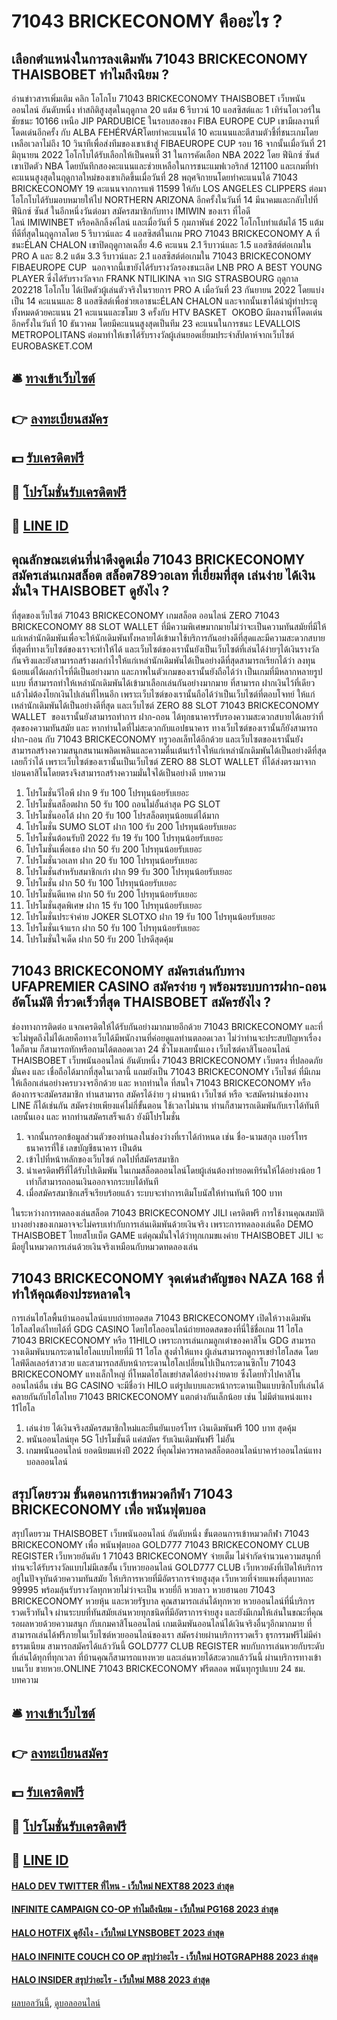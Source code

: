 # 71043 BRICKECONOMY คืออะไร ?
## เลือกตำแหน่งในการลงเดิมพัน 71043 BRICKECONOMY THAISBOBET ทำไมถึงนิยม ?
อ่านข่าวสารเพิ่มเติม คลิก
โอโกโบ 71043 BRICKECONOMY THAISBOBET เว็บพนันออนไลน์ อันดับหนึ่ง ทำสถิติสูงสุดในฤดูกาล 20 แต้ม 6 รีบาวน์ 10 แอสซิสต์และ 1 เทิร์นโอเวอร์ในชัยชนะ 10166 เหนือ JIP PARDUBICE ในรอบสองของ FIBA ​​EUROPE CUP เขามีผลงานที่โดดเด่นอีกครั้ง กับ ALBA FEHÉRVÁRโดยทำคะแนนได้ 10 คะแนนและตีสามตัวชี้ที่ชนะเกมโดยเหลือเวลาไม่ถึง 10 วินาทีเพื่อส่งทีมของเขาเข้าสู่ FIBA ​​EUROPE CUP รอบ 16
จากนั้นเมื่อวันที่ 21 มิถุนายน 2022 โอโกโบได้รับเลือกให้เป็นคนที่ 31 ในการคัดเลือก NBA 2022 โดย ฟีนิกซ์ ซันส์ เขาเปิดตัว NBA โดยบันทึกสองคะแนนและช่วยเหลือในการชนะแมฟเวอริกส์ 121100 และเกมที่ทำคะแนนสูงสุดในฤดูกาลใหม่ของเขาเกิดขึ้นเมื่อวันที่ 28 พฤศจิกายนโดยทำคะแนนได้ 71043 BRICKECONOMY 19 คะแนนจากการแพ้ 11599 ให้กับ LOS ANGELES CLIPPERS ต่อมา โอโกโบได้รับมอบหมายให้ไป NORTHERN ARIZONA อีกครั้งในวันที่ 14 มีนาคมและกลับไปที่ฟีนิกซ์ ซันส์ ในอีกหนึ่งวันต่อมา
สมัครสมาชิกกับทาง IMIWIN ของเรา ที่ไอดีไลน์ IMIWINBET หรือคลิกลิ้งค์ไลน์
และเมื่อวันที่ 5 กุมภาพันธ์ 2022 โอโกโบทำแต้มได้ 15 แต้มที่ดีที่สุดในฤดูกาลโดย 5 รีบาวน์และ 4 แอสซิสต์ในเกม PRO 71043 BRICKECONOMY A ที่ชนะÉLAN CHALON เขาปิดฤดูกาลเฉลี่ย 4.6 คะแนน 2.1 รีบาวน์และ 1.5 แอสซิสต์ต่อเกมใน PRO A และ 8.2 แต้ม 3.3 รีบาวน์และ 2.1 แอสซิสต์ต่อเกมใน 71043 BRICKECONOMY FIBA ​​EUROPE CUP  นอกจากนี้เขายังได้รับรางวัลรองชนะเลิศ LNB PRO A BEST YOUNG PLAYER ซึ่งได้รับรางวัลจาก FRANK NTILIKINA จาก SIG STRASBOURG
ฤดูกาล 202218 โอโกโบ ได้เปิดตัวผู้เล่นตัวจริงในรายการ PRO A เมื่อวันที่ 23 กันยายน 2022 โดยแบ่งเป็น 14 คะแนนและ 8 แอสซิสต์เพื่อช่วยเอาชนะÉLAN CHALON และจากนั้นเขาได้นำผู้ทำประตูทั้งหมดด้วยคะแนน 21 คะแนนและขโมย 3 ครั้งกับ HTV BASKET  OKOBO มีผลงานที่โดดเด่นอีกครั้งในวันที่ 10 ธันวาคม โดยมีคะแนนสูงสุดเป็นทีม 23 คะแนนในการชนะ LEVALLOIS METROPOLITANS ต่อมาทำให้เขาได้รับรางวัลผู้เล่นยอดเยี่ยมประจำสัปดาห์จากเว็บไซต์ EUROBASKET.COM

## 🛎 [ทางเข้าเว็บไซต์](https://bit.ly/3SdLNi2)
## 👉 [ลงทะเบียนสมัคร](https://bit.ly/3SdLNi2)
## 💵 [รับเครดิตฟรี](https://bit.ly/3dyRKHj)
## 👑 [โปรโมชั่นรับเครดิตฟรี](https://bit.ly/3dyRKHj)
## 📱 [LINE ID](https://bit.ly/3dyRKHj)

## คุณลักษณะเด่นที่น่าดึงดูดเมื่อ 71043 BRICKECONOMY สมัครเล่นเกมสล็อต สล็อต789วอเลท ที่เยี่ยมที่สุด เล่นง่าย ได้เงินมั่นใจ THAISBOBET ดูยังไง ?
ที่สุดของเว็บไซต์ 71043 BRICKECONOMY เกมสล็อต ออนไลน์ ZERO 71043 BRICKECONOMY 88 SLOT WALLET ที่มีความพิเศษมากมายไม่ว่าจะเป็นความทันสมัยที่มีให้แก่เหล่านักดิมพันเพื่อจะให้นักเดิมพันทั้งหลายได้เข้ามาใช้บริการกันอย่างดีที่สุดและมีความสะดวกสบายที่สุดที่ทางเว็บไซต์ของเราจะทำให้ได้ และเว็บไซต์ของเรานั้นยังเป็นเว็บไซต์ที่เล่นได้ง่ายๆได้เงินรางวัลกันจริงและยังสามารถสร้างผลกำไรให้แก่เหล่านักเดิมพันได้เป็นอย่างดีที่สุดสามารถเรียกได้ว่า ลงทุนน้อยแต่ได้ผลกำไรที่ดีเป็นอย่างมาก และภาพในตัวเกมของเรานั้นยังถือได้ว่า เป็นเกมที่มีหลากหลายรูปแบบ ที่สามารถทำให้เหล่านักเดิมพันได้เข้ามาเลือกเล่นกันอย่างมากมาย ที่สามารถ ฝากเงินไว้ที่เดียว แล้วไม่ต้องโยกเงินไปเล่นที่ไหนอีก เพราะเว็บไซต์ของเรานั้นถือได้ว่าเป็นเว็บไซต์ที่ตอบโจทย์ ให้แก่เหล่านักเดิมพันได้เป็นอย่างดีที่สุด และเว็บไซต์ ZERO 88 SLOT 71043 BRICKECONOMY WALLET  ของเรานั้นยังสามารถทำการ ฝาก-ถอน ได้ทุกธนาคารรับรองความสะดวกสบายได้เลยว่าที่สุดของความทันสมัย และ หากท่านใดที่ไม่สะดวกกับแอปธนาคาร ทางเว็บไซต์ของเรานั้นก็ยังสามารถ ฝาก-ถอน กับ 71043 BRICKECONOMY ทรูวอลเล็ทได้อีกด้วย และเว็บไซตของเรานั้นยังสามารถสร้างความสนุกสนานเพลิดเพลินและความตื่นเต้นเร้าใจให้แก่เหล่านักเดิมพันได้เป็นอย่างดีที่สุด เลยก็ว่าได้ เพราะเว็บไซต์ของเรานั้นเป็นเว็บไซต์ ZERO 88 SLOT WALLET ที่ได้ส่งตรงมาจากบ่อนคาสิโนโดยตรงจึงสามารถสร้างความมั่นใจได้เป็นอย่างดี
บทความ
1. โปรโมชั่นวีไอพี ฝาก 9 รับ 100 โปรทุนน้อยรับเยอะ
2. โปรโมชั่นสล็อตฝาก 50 รับ 100 ถอนไม่อั้นล่าสุด PG SLOT
3. โปรโมชั่นออโต้ ฝาก 20 รับ 100 โปรสล็อตทุนน้อยแต่ได้มาก
4. โปรโมชั่น SUMO SLOT ฝาก 100 รับ 200 โปรทุนน้อยรับเยอะ
5. โปรโมชั่นต้อนรับปี 2022 รับ 19 รับ 100 โปรทุนน้อยรับเยอะ
6. โปรโมชั่นเพื่อเธอ ฝาก 50 รับ 200 โปรทุนน้อยรับเยอะ
7. โปรโมชั่นวอเลท ฝาก 20 รับ 100 โปรทุนน้อยรับเยอะ
8. โปรโมชั่นสำหรับสมาชิกเก่า ฝาก 99 รับ 300 โปรทุนน้อยรับเยอะ
9. โปรโมชั่น ฝาก 50 รับ 100 โปรทุนน้อยรับเยอะ
10. โปรโมชั่นดีแทค ฝาก 50 รับ 200 โปรทุนน้อยรับเยอะ
11. โปรโมชั่นสุดพิเศษ ฝาก 15 รับ 100 โปรทุนน้อยรับเยอะ
12. โปรโมชั่นประจำค่าย JOKER SLOTXO ฝาก 19 รับ 100 โปรทุนน้อยรับเยอะ
13. โปรโมชั่นเจ้าแรก ฝาก 50 รับ 100 โปรทุนน้อยรับเยอะ
14. โปรโมชั่นใจเด็ด ฝาก 50 รับ 200 โปรดีสุดคุ้ม

## 71043 BRICKECONOMY สมัครเล่นกับทาง UFAPREMIER CASINO สมัครง่าย ๆ พร้อมระบบการฝาก-ถอน อัตโนมัติ ที่รวดเร็วที่สุด THAISBOBET สมัครยังไง ?
ช่องทางการติดต่อ
แจกเครดิตให้ได้รับกันอย่างมากมายอีกด้วย 71043 BRICKECONOMY และที่จะไม่พูดถึงไม่ได้เลยคือทางเว็บได้มีพนักงานที่ค่อยดูแลท่านตลอดเวลา ไม่ว่าท่านจะประสบปัญหาเรื่องใดก็ตาม ก็สามารถทักหรือถามได้ตลอดเวลา 24 ชั่วโมงเลยนั้นเอง
เว็บไซต์คาสิโนออนไลน์ THAISBOBET เว็บพนันออนไลน์ อันดับหนึ่ง 71043 BRICKECONOMY เว็บตรง ที่ปลอดภัย มั่นคง และ เชื่อถือได้มากที่สุดในเวลานี้ แถมยังเป็น 71043 BRICKECONOMY เว็บไซต์ ที่มีเกมให้เลือกเล่นอย่างครบวงจรอีกด้วย และ หากท่านใด ที่สนใจ 71043 BRICKECONOMY หรือ ต้องการจะสมัครสมาชิก ท่านสามารถ
สมัครได้ง่าย ๆ ผ่านหน้า เว็บไซต์ หรือ จะสมัครผ่านช่องทาง LINE ก็ได้เช่นกัน สมัครง่ายเพียงแค่ไม่กี่ขั้นตอน ใช้เวลาไม่นาน ท่านก็สามารถเดิมพันกับเราได้ทันทีเลยนั้นเอง และ หากท่านสมัครเสร็จแล้ว ยังมีโปรโมชั่น
1. จากนั้นกรอกข้อมูลส่วนตัวของท่านลงในช่องว่างที่เราได้กำหนด เช่น ชื่อ-นามสกุล เบอร์โทร ธนาคารที่ใช้ เลขบัญชีธนาคาร เป็นต้น
2. เข้าไปที่หน้าหลักของเว็บไซต์ กดไปที่สมัครสมาชิก
3. นำเครดิตฟรีที่ได้รับไปเดิมพัน ในเกมสล็อตออนไลน์โดยผู้เล่นต้องทำยอดเทิร์นให้ได้อย่างน้อย 1 เท่าก็สามารถถอนเงินออกจากระบบได้ทันที
4. เมื่อสมัครสมาชิกเสร็จเรียบร้อยแล้ว ระบบจะทำการเติมโบนัสให้ท่านทันที 100 บาท

ในระหว่างการทดลองเล่นสล็อต 71043 BRICKECONOMY JILI เครดิตฟรี การใช้งานคุณสมบัติบางอย่างของเกมอาจจะไม่ครบเท่ากับการเล่นเดิมพันด้วยเงินจริง เพราะการทดลองเล่นคือ DEMO THAISBOBET ไทยสโบเบ็ต GAME แต่คุณมั่นใจได้ว่าทุกเกมขแงค่าย THAISBOBET JILI จะมีอยู่ในหมวดการเล่นด้วยเงินจริงเหมือนกับหมวดทดลองเล่น

## 71043 BRICKECONOMY จุดเด่นสำคัญของ NAZA 168 ที่ทำให้คุณต้องประหลาดใจ
การเล่นไฮโลพื้นบ้านออนไลน์แบบถ่ายทอดสด 71043 BRICKECONOMY เปิดให้วางเดิมพันไฮโลสไตล์ไทยได้ที่ GDG CASINO โดยไฮโลออนไลน์ถ่ายทอดสดของที่นี่ใช้ชื่อเกม 11 ไฮโล 71043 BRICKECONOMY หรือ 11HILO เพราะการเล่นเกมลูกเต๋าของคาสิโน GDG สามารถวางเดิมพันบนกระดานไฮโลแบบไทยที่มี 11 ไฮโล สูงต่ำให้แทง
ผู้เล่นสามารถดูการเขย่าไฮโลสด โดยไลฟ์ดีลเลอร์สาวสวย และสามารถสลับหน้ากระดานไฮโลเปลี่ยนไปเป็นกระดานซิกโบ 71043 BRICKECONOMY แทงเล็กใหญ่ ที่โหมดไฮโลเขย่าสดได้อย่างง่ายดาย ซึ่งโดยทั่วไปคาสิโนออนไลน์อื่น เช่น BG CASINO จะมีชื่อว่า HILO แต่รูปแบบและหน้ากระดานเป็นแบบซิกโบที่เล่นได้คลายกันกับไฮโลไทย 71043 BRICKECONOMY แตกต่างกันเล็กน้อย เช่น ไม่มีตำแหน่งแทง 11ไฮโล
1. เล่นง่าย ได้เงินจริงสมัครสมาชิกใหม่และยืนยันเบอร์โทร เงินเดิมพันฟรี 100 บาท สุดคุ้ม
2. พนันออนไลน์ยุค 5G โปรโมชั่นดี แค่สมัคร รับเงินเดิมพันฟรี ไม่อั้น
3. เกมพนันออนไลน์ ยอดนิยมแห่งปี 2022 ที่คุณไม่ควรพลาดสล็อตออนไลน์บาคาร่าออนไลน์แทงบอลออนไลน์

## สรุปโดยรวม ขั้นตอนการเข้าหมวดกีฬา 71043 BRICKECONOMY เพื่อ พนันฟุตบอล
สรุปโดยรวม THAISBOBET เว็บพนันออนไลน์ อันดับหนึ่ง ขั้นตอนการเข้าหมวดกีฬา 71043 BRICKECONOMY เพื่อ พนันฟุตบอล GOLD777 71043 BRICKECONOMY CLUB REGISTER เว็บหวยอันดับ 1 71043 BRICKECONOMY จ่ายเต็ม ไม่จำกัดจำนวนความสนุกที่ท่านจะได้รับรางวัลแบบไม่มีเลขอั้น เว็บหวยออนไลน์ GOLD777 CLUB เว็บหวยดังที่เปิดให้บริการอยู่ในปัจจุบันด้วยความทันสมัย ให้บริการหวยที่มีอัตราการจ่ายสูงสุด เว็บหวยที่จ่ายแพงที่สุดบาทละ 99995 พร้อมลุ้นรับรางวัลทุกหวยไม่ว่าจะเป็น หวยยี่กี หวยลาว หวยฮานอย 71043 BRICKECONOMY หวยหุ้น และหวยรัฐบาล คุณสามารถเล่นได้ทุกหวย หวยออนไลน์ที่นี่บริการรวดเร็วทันใจ ผ่านระบบที่ทันสมัย​​เล่นหวยทุกชนิดที่มีอัตราการจ่ายสูง และยังมีเกมให้เล่นในขณะที่คุณรอผลหวยด้วยความสนุก กับเกมคาสิโนออนไลน์ เกมเดิมพันออนไลน์ได้เงินจริงอื่นๆอีกมากมาย ที่สามารถเล่นได้ฟรีภายในเว็บไซต์หวยออนไลน์ของเรา สมัครง่ายผ่านบริการรวดเร็ว ธุรกรรมฟรีไม่มีค่าธรรมเนียม สามารถสมัครได้แล้ววันนี้ GOLD777 CLUB REGISTER พบกับการเล่นหวยกับระดับที่เล่นได้ทุกที่ทุกเวลา ที่บ้านคุณก็สามารถแทงหวย และเล่นหวยได้สะดวกแล้ววันนี้ ผ่านบริการทางเข้าบนเว็บ ขายหวย.ONLINE 71043 BRICKECONOMY ฟรีตลอด พนันทุกรูปแบบ 24 ชม.
บทความ

## 🛎 [ทางเข้าเว็บไซต์](https://bit.ly/3SdLNi2)
## 👉 [ลงทะเบียนสมัคร](https://bit.ly/3SdLNi2)
## 💵 [รับเครดิตฟรี](https://bit.ly/3dyRKHj)
## 👑 [โปรโมชั่นรับเครดิตฟรี](https://bit.ly/3dyRKHj)
## 📱 [LINE ID](https://bit.ly/3dyRKHj)

#### [HALO DEV TWITTER ที่ไหน - เว็บใหม่ NEXT88 2023 ล่าสุด](https://atom.io/themes/halo%20dev%20twitter%20ที่ไหน%20-%20เว็บใหม่%20next88%202023%20ล่าสุด)
#### [INFINITE CAMPAIGN CO-OP ทำไมถึงนิยม - เว็บใหม่ PG168 2023 ล่าสุด](https://atom.io/themes/infinite%20campaign%20co-op%20ทำไมถึงนิยม%20-%20เว็บใหม่%20pg168%202023%20ล่าสุด)
#### [HALO HOTFIX ดูยังไง - เว็บใหม่ LYNSBOBET 2023 ล่าสุด](https://atom.io/themes/halo%20hotfix%20ดูยังไง%20-%20เว็บใหม่%20lynsbobet%202023%20ล่าสุด)
#### [HALO INFINITE COUCH CO OP สรุปว่าอะไร - เว็บใหม่ HOTGRAPH88 2023 ล่าสุด](https://atom.io/themes/halo%20infinite%20couch%20co%20op%20สรุปว่าอะไร%20-%20เว็บใหม่%20hotgraph88%202023%20ล่าสุด)
#### [HALO INSIDER สรุปว่าอะไร - เว็บใหม่ M88 2023 ล่าสุด](https://atom.io/themes/halo%20insider%20สรุปว่าอะไร%20-%20เว็บใหม่%20m88%202023%20ล่าสุด)

[ผลบอลวันนี้](https://siamsport.tv "ผลบอลวันนี้"), [ดูบอลออนไลน์](https://siamsport.tv/ดูบอลสด "ดูบอลออนไลน์")